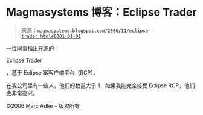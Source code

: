 <!--yml

类别：未分类

日期：2024-05-18 05:14:53

-->

# Magmasystems 博客：Eclipse Trader

> 来源：[`magmasystems.blogspot.com/2006/11/eclipse-trader.html#0001-01-01`](http://magmasystems.blogspot.com/2006/11/eclipse-trader.html#0001-01-01)

一位同事指出开源的

[Eclipse Trader](http://eclipsetrader.sourceforge.net)

，基于 Eclipse 富客户端平台（RCP）。

在我公司里有一些人，他们的数量大于 1，如果我能完全接受 Eclipse RCP，他们会非常高兴。

©2006 Marc Adler - 版权所有
